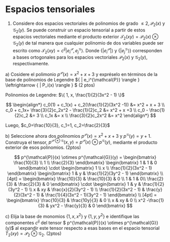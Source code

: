 # Espacios tensoriales

1. Considere dos espacios vectoriales de polinomios de grado $\leq 2, \mathcal{P}_2(x)  \text{ y } \mathcal{G}_2(y)$. Se puede construir un espacio tensorial a partir de estos espacios vectoriales mediante el producto exterior $\mathcal{T}_2(xy) = \mathcal{P}_2(x) \otimes  \mathcal{G}_2(y)$ de tal manera que cualquier polinomio de dos variables puede ser escrito como $\mathcal{T}_2(xy) = c^{ij}|e_i^{\mathcal{P}},e_j^{\mathcal{G}} \rangle$. Donde $\{|e_i^{\mathcal{P}}| \rangle$ y $\{ | e_j^{\mathcal{G}} \rangle \}$ corresponden a bases ortogonales para los espacios vectoriales $\mathcal{P}_2(x)$ y $\mathcal{G}_2(y)$, respectivamente.

a) Cosidere el polimonio $p^{\mathcal{P}}(x)=x^2+x+3$ y expréselo en términos de la base de polinomios de Legendre $\{ | e_i^{\mathcal{P}} \rangle \} \leftrightarrow \{ | P_i(x) \rangle \} $ (2 ptos)

Polinomios de Legendre: $\{ 1, x, \frac{1}{2}(3x^2 - 1) \}$



$$
\begin{align*}
c_0(1) + c_1(x) + c_2(\frac{1}{2}(3x^2 -1)) &= x^2 + x + 3 \\
 c_0 + c_1x+ \frac{3}{2}c_2x^2 - \frac{1}{2}c_2 &= x^2 + x +3 \\
c_0 - \frac{1}{2}c_2 &= 3 \\ 
c_1x &= x \\ 
\frac{3}{2}c_2x^2 &= x^2 
\end{align*}
$$

Luego, $c_0=\frac{10}{3}, c_1=1, c_2=\frac{2}{3}$

b) Seleccione ahora dos polinomios $p^{\mathcal{P}}(x) = x^2+x+3$ y $p^{\mathcal{G}}(y)=y+1$. Construya el tensor, $p^{\mathcal{P}\otimes\mathcal{G}}(x,y) = p^{\mathcal{P}}(x) \otimes p^{\mathcal{G}}(y)$, mediante el producto exterior de esos polinomios. (2ptos)

$$
 p^{\mathcal{P}}(x) \otimes p^{\mathcal{G}}(y) = 
 \begin{bmatrix}
  \frac{10}{3} \\ 
  1 \\ 
  \frac{2}{3}
  \end{bmatrix}
   \begin{bmatrix}
   1 & 1 & 0 
 \end{bmatrix} \cdot
 \begin{bmatrix}
 1 \\ 
 x \\ 
 \frac{1}{2}(3x^2 - 1)
 \end{bmatrix} 
 \begin{bmatrix}
 1 & y & \frac{1}{2}(3y^2 - 1)
 \end{bmatrix} \\[4pt] =
 \begin{bmatrix}
 \frac{10}{3} & \frac{10}{3}  & 0 \\
 1 & 1 & 0\\ 
 \frac{2}{3} &  \frac{2}{3} & 0
 \end{bmatrix} \cdot 
 \begin{bmatrix}
 1 & y & \frac{1}{2}(3y^2 - 1) \\
 x & xy & \frac{x}{2}(3y^2 - 1) \\
 \frac{1}{2}(3x^2 - 1) &  \frac{y}{2}(3x^2 - 1) & 
 \frac{1}{4}(3x^2 - 1)(3y^2 - 1)
 \end{bmatrix} \\ [4pt]
 = \begin{bmatrix}
 \frac{10}{3}  & \frac{10y}{3} & 0 \\
 x & xy & 0 \\
 x^2 -\frac{1}{3} & yx^2 - \frac{y}{3} & 0
 \end{bmatrix}
$$

c) Elija la base de monomios $\{ 1, x, x^2\}$ y $\{ 1, y, y^2 \}$ e identifique las componentes $c^{ij}$ del tensor $ p^{\mathcal{P}}(x) \otimes p^{\mathcal{G}}(y)$ al expandir este tensor respecto a  esas bases en el espacio tensorial $T_2(xy)=\mathcal{P}_2 \otimes \mathcal{G}_2$. (2ptos)
